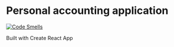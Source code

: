 # Personal accounting application

[![Code Smells](https://sonarcloud.io/api/project_badges/measure?project=vicanis_wallet2&metric=code_smells)](https://sonarcloud.io/summary/new_code?id=vicanis_wallet2)

Built with Create React App
